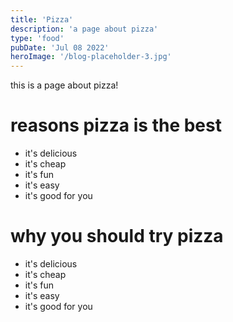 ```yaml
---
title: 'Pizza'
description: 'a page about pizza'
type: 'food'
pubDate: 'Jul 08 2022'
heroImage: '/blog-placeholder-3.jpg'
---
```

this is a page about pizza!

# reasons pizza is the best

- it's delicious
- it's cheap
- it's fun
- it's easy
- it's good for you

# why you should try pizza

- it's delicious
- it's cheap
- it's fun
- it's easy
- it's good for you
